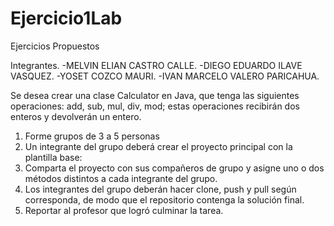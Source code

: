 # Ejercicio1Lab
Ejercicios Propuestos

Integrantes.
-MELVIN ELIAN CASTRO CALLE.
-DIEGO EDUARDO ILAVE VASQUEZ.
-YOSET COZCO MAURI.
-IVAN MARCELO VALERO PARICAHUA.




Se desea crear una clase Calculator en Java, que tenga las siguientes operaciones: add, sub, mul, div, mod; estas operaciones recibirán dos enteros y devolverán un entero.
1.	Forme grupos de 3 a 5 personas
2.	Un integrante del grupo deberá crear el proyecto principal con la plantilla base:
3.	Comparta el proyecto con sus compañeros de grupo y asigne uno o dos  métodos distintos a cada integrante del grupo.
4.	Los integrantes del grupo deberán hacer clone, push y pull según corresponda, de modo que el repositorio contenga la solución final.
5.	Reportar al profesor que logró culminar la tarea.


